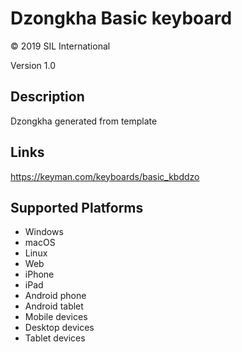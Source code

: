 Dzongkha Basic keyboard
==============

© 2019 SIL International

Version 1.0

Description
-----------
Dzongkha generated from template

Links
-----
https://keyman.com/keyboards/basic_kbddzo

Supported Platforms
-------------------
 * Windows
 * macOS
 * Linux
 * Web
 * iPhone
 * iPad
 * Android phone
 * Android tablet
 * Mobile devices
 * Desktop devices
 * Tablet devices

